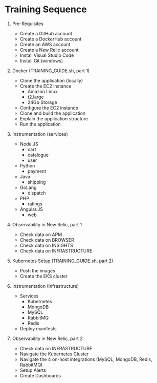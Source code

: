 # Training Sequence

1. Pre-Requisites
    - Create a GitHub account
    - Create a DockerHub account
    - Create an AWS account
    - Create a New Relic account
    - Install Visual Studio Code
    - Install Git (windows)

2. Docker (TRAINING_GUIDE.sh, part 1)
    - Clone the application (locally)
    - Create the EC2 instance
        - Amazon Linux
        - t2.large
        - 24Gb Storage
    - Configure the EC2 instance
    - Clone and build the application
    - Explain the application structure
    - Run the application

3. Instrumentation (services)
    - Node.JS
        - cart
        - catalogue
        - user
    - Python
        - payment
    - Java
        - shipping
    - GoLang
        - dispatch
    - PHP
        - ratings
    - Angular.JS
        - web

4. Observability in New Relic, part 1
    - Check data on APM
    - Check data on BROWSER
    - Check data on INSIGHTS
    - Check data on INFRASTRUCTURE

5. Kubernetes Setup (TRAINING_GUIDE.sh, part 2)
    - Push the images
    - Create the EKS cluster

6. Instrumentation (Infrastructure)
    - Services
        - Kubernetes
        - MongoDB
        - MySQL
        - RabbitMQ
        - Redis
    - Deploy manifests

7. Observability in New Relic, part 2
    - Check data on INFRASTRUCTURE
    - Navigate the Kubernetes Cluster
    - Navigate the 4 on-host integrations (MySQL, MongoDB, Redis, RabbitMQ)
    - Setup Alerts
    - Create Dashboards